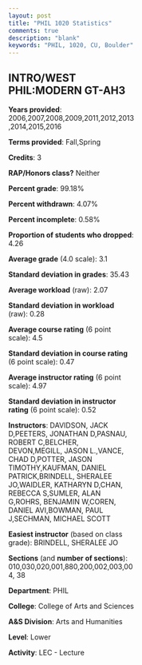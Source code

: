 ```yaml
---
layout: post
title: "PHIL 1020 Statistics"
comments: true
description: "blank"
keywords: "PHIL, 1020, CU, Boulder"
--- 
```

<head>
<script src="https://ajax.googleapis.com/ajax/libs/jquery/2.1.3/jquery.min.js"></script>
<script src="https://dl.dropboxusercontent.com/s/pc42nxpaw1ea4o9/highcharts.js?dl=0"></script>
<!-- <script src="../assets/js/highcharts.js"></script> -->
<style type="text/css">@font-face {
	font-family: "Bebas Neue";
	src: url(https://www.filehosting.org/file/details/544349/BebasNeue%20Regular.otf) format("opentype");
	}
	h1.Bebas { 
		font-family: "Bebas Neue", Verdana, Tahoma;
	}
</style>
</head>
<body>
	<div id="container" style="float: right; width: 45%; height: 88%; margin-left: 2.5%; margin-right: 2.5%;"></div>
	<script language="JavaScript">
		$(document).ready(function() {
		var chart = {type: 'column'};
		var title = {text: 'Grade Distribution'};
		var xAxis = {categories: ['A','B','C','D','F'],crosshair: true};
		var yAxis = {min: 0,title: {text: 'Percentage'}};
		var tooltip = {headerFormat: '<center><b><span style="font-size:20px">{point.key}</span></b></center>',
		               pointFormat: '<td style="padding:0"><b>{point.y:.1f}%</b></td>',
		               footerFormat: '</table>',shared: true,useHTML: true};
		var plotOptions = {column: {pointPadding: 0.0,borderWidth: 0}};  
		var credits = {enabled: false};var series= [{name: 'Percent',data: [39.34,39.51,14.55,3.64,2.88,]}];
		var json = {};
		json.chart = chart;
		json.title = title;
		json.tooltip = tooltip;
		json.xAxis = xAxis;
		json.yAxis = yAxis;  
		json.series = series;
		json.plotOptions = plotOptions;  
		json.credits = credits;
		$('#container').highcharts(json);
	});
	</script>
</body>
			   
## INTRO/WEST PHIL:MODERN GT-AH3

**Years provided**: 2006,2007,2008,2009,2011,2012,2013,2014,2015,2016

**Terms provided**: Fall,Spring

**Credits**: 3

**RAP/Honors class?** Neither

**Percent grade**: 99.18%

**Percent withdrawn**: 4.07%

**Percent incomplete**: 0.58%

**Proportion of students who dropped**: 4.26

**Average grade** (4.0 scale): 3.1

**Standard deviation in grades**: 35.43

**Average workload** (raw): 2.07

**Standard deviation in workload** (raw): 0.28

**Average course rating** (6 point scale): 4.5

**Standard deviation in course rating** (6 point scale): 0.47

**Average instructor rating** (6 point scale): 4.97

**Standard deviation in instructor rating** (6 point scale): 0.52

**Instructors**: DAVIDSON, JACK D,PEETERS, JONATHAN D,PASNAU, ROBERT C,BELCHER, DEVON,MEGILL, JASON L.,VANCE, CHAD D,POTTER, JASON TIMOTHY,KAUFMAN, DANIEL PATRICK,BRINDELL, SHERALEE JO,WAIDLER, KATHARYN D,CHAN, REBECCA S,SUMLER, ALAN G,ROHRS, BENJAMIN W,COREN, DANIEL AVI,BOWMAN, PAUL J,SECHMAN, MICHAEL SCOTT

**Easiest instructor** (based on class grade): BRINDELL, SHERALEE JO

**Sections** (and **number of sections**): 010,030,020,001,880,200,002,003,004, 38

**Department**: PHIL

**College**: College of Arts and Sciences

**A&S Division**: Arts and Humanities

**Level**: Lower

**Activity**: LEC - Lecture